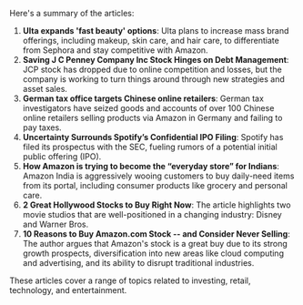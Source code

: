 Here's a summary of the articles:

1. **Ulta expands 'fast beauty' options**: Ulta plans to increase mass brand offerings, including makeup, skin care, and hair care, to differentiate from Sephora and stay competitive with Amazon.
2. **Saving J C Penney Company Inc Stock Hinges on Debt Management**: JCP stock has dropped due to online competition and losses, but the company is working to turn things around through new strategies and asset sales.
3. **German tax office targets Chinese online retailers**: German tax investigators have seized goods and accounts of over 100 Chinese online retailers selling products via Amazon in Germany and failing to pay taxes.
4. **Uncertainty Surrounds Spotify’s Confidential IPO Filing**: Spotify has filed its prospectus with the SEC, fueling rumors of a potential initial public offering (IPO).
5. **How Amazon is trying to become the “everyday store” for Indians**: Amazon India is aggressively wooing customers to buy daily-need items from its portal, including consumer products like grocery and personal care.
6. **2 Great Hollywood Stocks to Buy Right Now**: The article highlights two movie studios that are well-positioned in a changing industry: Disney and Warner Bros.
7. **10 Reasons to Buy Amazon.com Stock -- and Consider Never Selling**: The author argues that Amazon's stock is a great buy due to its strong growth prospects, diversification into new areas like cloud computing and advertising, and its ability to disrupt traditional industries.

These articles cover a range of topics related to investing, retail, technology, and entertainment.